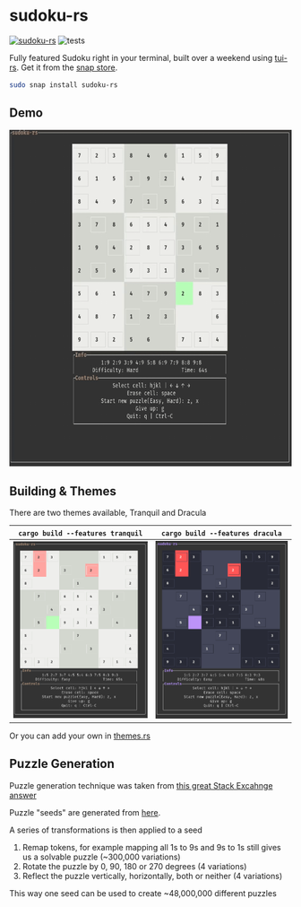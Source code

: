 # sudoku-rs

[![sudoku-rs](https://snapcraft.io/sudoku-rs/badge.svg)](https://snapcraft.io/sudoku-rs) 
![tests](https://github.com/MitchelPaulin/sudoku-rs/actions/workflows/rust.yml/badge.svg)

Fully featured Sudoku right in your terminal, built over a weekend using [tui-rs](https://github.com/fdehau/tui-rs). Get it from the [snap store](https://snapcraft.io/sudoku-rs).

```bash
sudo snap install sudoku-rs
```

## Demo

<p align="center">
    <img src="./demo/demo.gif" height="600px">
</p>

## Building & Themes

There are two themes available, Tranquil and Dracula

| `cargo build --features tranquil` | `cargo build --features dracula` |
| :-------------------------------: | :------------------------------: |
|  ![tranquil](demo/tranquil.png)   |  ![tranquil](demo/dracula.png)   |

Or you can add your own in [themes.rs](./src/themes.rs)

## Puzzle Generation

Puzzle generation technique was taken from [this great Stack Excahnge answer](https://gamedev.stackexchange.com/a/76170)

Puzzle "seeds" are generated from [here](https://qqwing.com/generate.html).

A series of transformations is then applied to a seed
1. Remap tokens, for example mapping all 1s to 9s and 9s to 1s still gives us a solvable puzzle (~300,000 variations)
2. Rotate the puzzle by 0, 90, 180 or 270 degrees (4 variations)
3. Reflect the puzzle vertically, horizontally, both or neither (4 variations)

This way one seed can be used to create ~48,000,000 different puzzles